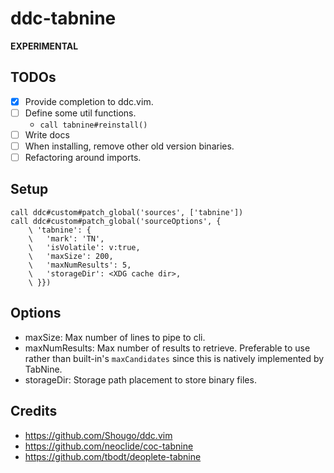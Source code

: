# ddc-tabnine

**EXPERIMENTAL**

## TODOs

- [x] Provide completion to ddc.vim.
- [ ] Define some util functions.
  - `call tabnine#reinstall()`
- [ ] Write docs
- [ ] When installing, remove other old version binaries.
- [ ] Refactoring around imports.

## Setup

```vim
call ddc#custom#patch_global('sources', ['tabnine'])
call ddc#custom#patch_global('sourceOptions', {
    \ 'tabnine': {
    \   'mark': 'TN',
    \   'isVolatile': v:true,
    \   'maxSize': 200,
    \   'maxNumResults': 5,
    \   'storageDir': <XDG cache dir>,
    \ }})
```

## Options

- maxSize: Max number of lines to pipe to cli.
- maxNumResults: Max number of results to retrieve. Preferable to use rather
  than built-in's `maxCandidates` since this is natively implemented by TabNine.
- storageDir: Storage path placement to store binary files.

## Credits

- https://github.com/Shougo/ddc.vim
- https://github.com/neoclide/coc-tabnine
- https://github.com/tbodt/deoplete-tabnine
